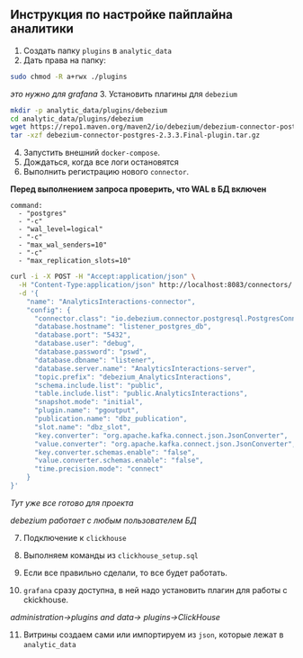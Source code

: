 ## Инструкция по настройке пайплайна аналитики

1. Создать папку `plugins` в `analytic_data`
2. Дать права на папку: 
```bash 
sudo chmod -R a+rwx ./plugins
```
*это нужно для grafana*
3. Установить плагины для `debezium`

```bash
mkdir -p analytic_data/plugins/debezium
cd analytic_data/plugins/debezium
wget https://repo1.maven.org/maven2/io/debezium/debezium-connector-postgres/2.3.3.Final/debezium-connector-postgres-2.3.3.Final-plugin.tar.gz
tar -xzf debezium-connector-postgres-2.3.3.Final-plugin.tar.gz
```
4. Запустить внешний `docker-compose`.
5. Дождаться, когда все логи остановятся
6. Выполнить регистрацию нового `connector`.

**Перед выполнением запроса проверить, что WAL в БД включен**

```docker
command:
  - "postgres"
  - "-c"
  - "wal_level=logical"
  - "-c"
  - "max_wal_senders=10"
  - "-c"
  - "max_replication_slots=10"
```

```bash
curl -i -X POST -H "Accept:application/json" \
  -H "Content-Type:application/json" http://localhost:8083/connectors/ \
  -d '{
    "name": "AnalyticsInteractions-connector",
    "config": {
      "connector.class": "io.debezium.connector.postgresql.PostgresConnector",
      "database.hostname": "listener_postgres_db",
      "database.port": "5432",
      "database.user": "debug",
      "database.password": "pswd",
      "database.dbname": "listener",
      "database.server.name": "AnalyticsInteractions-server",
      "topic.prefix": "debezium_AnalyticsInteractions",
      "schema.include.list": "public",
      "table.include.list": "public.AnalyticsInteractions",
      "snapshot.mode": "initial",
      "plugin.name": "pgoutput",
      "publication.name": "dbz_publication",
      "slot.name": "dbz_slot",
      "key.converter": "org.apache.kafka.connect.json.JsonConverter",
      "value.converter": "org.apache.kafka.connect.json.JsonConverter",
      "key.converter.schemas.enable": "false",
      "value.converter.schemas.enable": "false",
      "time.precision.mode": "connect"
    }
}'
```
*Тут уже все готово для проекта*

*debezium работает с любым пользователем БД*

7. Подключение к `clickhouse`
8. Выполняем команды из `clickhouse_setup.sql`
9. Если все правильно сделали, то все будет работать.

10. `grafana` сразу доступна, в ней надо установить плагин для работы с ckickhouse.

*administration->plugins and data-> plugins->ClickHouse*

11. Витрины создаем сами или импортируем из `json`, которые лежат в `analytic_data`
